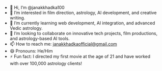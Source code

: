 - 👋 Hi, I’m @janakkhadka100
- 👀 I’m interested in film direction, astrology, AI development, and creative writing.
- 🌱 I’m currently learning web development, AI integration, and advanced Vedic astrology.
- 💞️ I’m looking to collaborate on innovative tech projects, film productions, and astrology-based AI tools.
- 📫 How to reach me: janakkhadkaofficial@gmail.com
- 😄 Pronouns: He/Him
- ⚡ Fun fact: I directed my first movie at the age of 21 and have worked with over 100,000 astrology clients!
